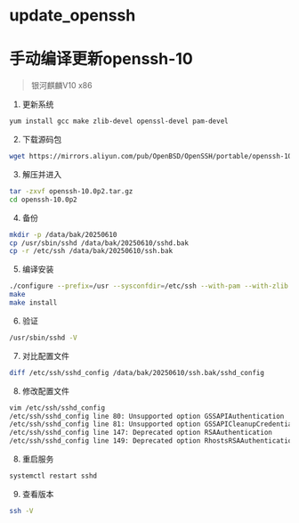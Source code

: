 # update_openssh
# 手动编译更新openssh-10
> 银河麒麟V10 x86
1. 更新系统
```bash
yum install gcc make zlib-devel openssl-devel pam-devel
```
2. 下载源码包
```bash
wget https://mirrors.aliyun.com/pub/OpenBSD/OpenSSH/portable/openssh-10.0p2.tar.gz
```
3. 解压并进入
```bash
tar -zxvf openssh-10.0p2.tar.gz
cd openssh-10.0p2
```
4. 备份
```bash
mkdir -p /data/bak/20250610
cp /usr/sbin/sshd /data/bak/20250610/sshd.bak
cp -r /etc/ssh /data/bak/20250610/ssh.bak
```
5. 编译安装
```bash
./configure --prefix=/usr --sysconfdir=/etc/ssh --with-pam --with-zlib --with-ssl-dir=/usr
make
make install
```
6. 验证
```bash
/usr/sbin/sshd -V
```
7. 对比配置文件
```bash
diff /etc/ssh/sshd_config /data/bak/20250610/ssh.bak/sshd_config
```
8. 修改配置文件
```bash
vim /etc/ssh/sshd_config
/etc/ssh/sshd_config line 80: Unsupported option GSSAPIAuthentication
/etc/ssh/sshd_config line 81: Unsupported option GSSAPICleanupCredentials
/etc/ssh/sshd_config line 147: Deprecated option RSAAuthentication
/etc/ssh/sshd_config line 149: Deprecated option RhostsRSAAuthentication
```
8. 重启服务
```bash
systemctl restart sshd
```
9. 查看版本
```bash
ssh -V
```
